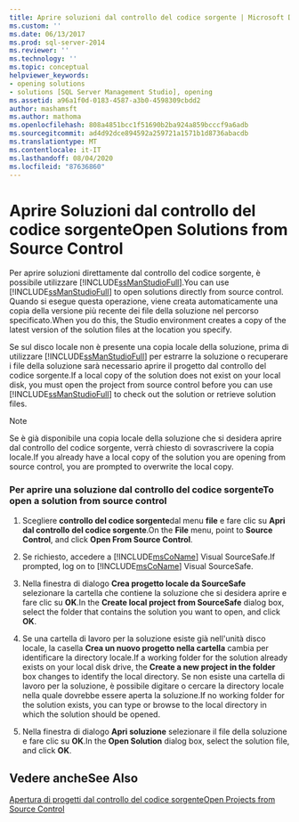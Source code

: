 ```yaml
---
title: Aprire soluzioni dal controllo del codice sorgente | Microsoft Docs
ms.custom: ''
ms.date: 06/13/2017
ms.prod: sql-server-2014
ms.reviewer: ''
ms.technology: ''
ms.topic: conceptual
helpviewer_keywords:
- opening solutions
- solutions [SQL Server Management Studio], opening
ms.assetid: a96a1f0d-0183-4587-a3b0-4598309cbdd2
author: mashamsft
ms.author: mathoma
ms.openlocfilehash: 808a4851bcc1f51690b2ba924a859bcccf9a6adb
ms.sourcegitcommit: ad4d92dce894592a259721a1571b1d8736abacdb
ms.translationtype: MT
ms.contentlocale: it-IT
ms.lasthandoff: 08/04/2020
ms.locfileid: "87636860"
---
```

# <a name="open-solutions-from-source-control"></a><span data-ttu-id="5c5b7-102">Aprire Soluzioni dal controllo del codice sorgente</span><span class="sxs-lookup"><span data-stu-id="5c5b7-102">Open Solutions from Source Control</span></span>
  <span data-ttu-id="5c5b7-103">Per aprire soluzioni direttamente dal controllo del codice sorgente, è possibile utilizzare [!INCLUDE[ssManStudioFull](../includes/ssmanstudiofull-md.md)].</span><span class="sxs-lookup"><span data-stu-id="5c5b7-103">You can use [!INCLUDE[ssManStudioFull](../includes/ssmanstudiofull-md.md)] to open solutions directly from source control.</span></span> <span data-ttu-id="5c5b7-104">Quando si esegue questa operazione, viene creata automaticamente una copia della versione più recente dei file della soluzione nel percorso specificato.</span><span class="sxs-lookup"><span data-stu-id="5c5b7-104">When you do this, the Studio environment creates a copy of the latest version of the solution files at the location you specify.</span></span>  
  
 <span data-ttu-id="5c5b7-105">Se sul disco locale non è presente una copia locale della soluzione, prima di utilizzare [!INCLUDE[ssManStudioFull](../includes/ssmanstudiofull-md.md)] per estrarre la soluzione o recuperare i file della soluzione sarà necessario aprire il progetto dal controllo del codice sorgente.</span><span class="sxs-lookup"><span data-stu-id="5c5b7-105">If a local copy of the solution does not exist on your local disk, you must open the project from source control before you can use [!INCLUDE[ssManStudioFull](../includes/ssmanstudiofull-md.md)] to check out the solution or retrieve solution files.</span></span>  
  
> [!NOTE]  
>  <span data-ttu-id="5c5b7-106">Se è già disponibile una copia locale della soluzione che si desidera aprire dal controllo del codice sorgente, verrà chiesto di sovrascrivere la copia locale.</span><span class="sxs-lookup"><span data-stu-id="5c5b7-106">If you already have a local copy of the solution you are opening from source control, you are prompted to overwrite the local copy.</span></span>  
  
### <a name="to-open-a-solution-from-source-control"></a><span data-ttu-id="5c5b7-107">Per aprire una soluzione dal controllo del codice sorgente</span><span class="sxs-lookup"><span data-stu-id="5c5b7-107">To open a solution from source control</span></span>  
  
1.  <span data-ttu-id="5c5b7-108">Scegliere **controllo del codice sorgente**dal menu **file** e fare clic su **Apri dal controllo del codice sorgente**.</span><span class="sxs-lookup"><span data-stu-id="5c5b7-108">On the **File** menu, point to **Source Control**, and click **Open From Source Control**.</span></span>  
  
2.  <span data-ttu-id="5c5b7-109">Se richiesto, accedere a [!INCLUDE[msCoName](../includes/msconame-md.md)] Visual SourceSafe.</span><span class="sxs-lookup"><span data-stu-id="5c5b7-109">If prompted, log on to [!INCLUDE[msCoName](../includes/msconame-md.md)] Visual SourceSafe.</span></span>  
  
3.  <span data-ttu-id="5c5b7-110">Nella finestra di dialogo **Crea progetto locale da SourceSafe** selezionare la cartella che contiene la soluzione che si desidera aprire e fare clic su **OK**.</span><span class="sxs-lookup"><span data-stu-id="5c5b7-110">In the **Create local project from SourceSafe** dialog box, select the folder that contains the solution you want to open, and click **OK**.</span></span>  
  
4.  <span data-ttu-id="5c5b7-111">Se una cartella di lavoro per la soluzione esiste già nell'unità disco locale, la casella **Crea un nuovo progetto nella cartella** cambia per identificare la directory locale.</span><span class="sxs-lookup"><span data-stu-id="5c5b7-111">If a working folder for the solution already exists on your local disk drive, the **Create a new project in the folder** box changes to identify the local directory.</span></span> <span data-ttu-id="5c5b7-112">Se non esiste una cartella di lavoro per la soluzione, è possibile digitare o cercare la directory locale nella quale dovrebbe essere aperta la soluzione.</span><span class="sxs-lookup"><span data-stu-id="5c5b7-112">If no working folder for the solution exists, you can type or browse to the local directory in which the solution should be opened.</span></span>  
  
5.  <span data-ttu-id="5c5b7-113">Nella finestra di dialogo **Apri soluzione** selezionare il file della soluzione e fare clic su **OK**.</span><span class="sxs-lookup"><span data-stu-id="5c5b7-113">In the **Open Solution** dialog box, select the solution file, and click **OK**.</span></span>  
  
## <a name="see-also"></a><span data-ttu-id="5c5b7-114">Vedere anche</span><span class="sxs-lookup"><span data-stu-id="5c5b7-114">See Also</span></span>  
 [<span data-ttu-id="5c5b7-115">Apertura di progetti dal controllo del codice sorgente</span><span class="sxs-lookup"><span data-stu-id="5c5b7-115">Open Projects from Source Control</span></span>](../../2014/database-engine/open-projects-from-source-control.md)  
  
  
